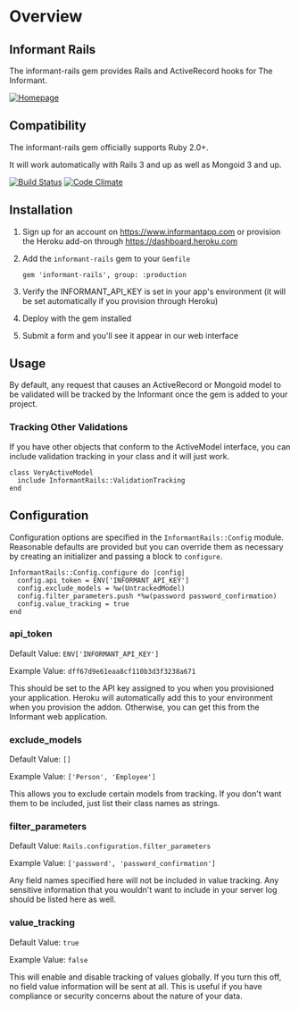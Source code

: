 # Overview

## Informant Rails

The informant-rails gem provides Rails and ActiveRecord hooks for The Informant.

[![Homepage](https://s3.amazonaws.com/assets.heroku.com/addons.heroku.com/icons/1347/original.png)](https://www.informantapp.com)

## Compatibility

The informant-rails gem officially supports Ruby 2.0+.

It will work automatically with Rails 3 and up as well as Mongoid 3 and up.

[![Build Status](https://travis-ci.org/informantapp/informant-rails.svg?branch=master)](https://travis-ci.org/informantapp/informant-rails)
[![Code Climate](https://codeclimate.com/github/informantapp/informant-rails.png)](https://codeclimate.com/github/informantapp/informant-rails)

## Installation

1. Sign up for an account on https://www.informantapp.com or provision the Heroku add-on through https://dashboard.heroku.com
2. Add the `informant-rails` gem to your `Gemfile`

   ```
   gem 'informant-rails', group: :production
   ```

3. Verify the INFORMANT_API_KEY is set in your app's environment (it will be set automatically if you provision through Heroku)
4. Deploy with the gem installed
5. Submit a form and you'll see it appear in our web interface

## Usage

By default, any request that causes an ActiveRecord or Mongoid model to be validated will be tracked by the Informant once the gem is added to your project.

### Tracking Other Validations

If you have other objects that conform to the ActiveModel interface, you can include validation tracking in your class and it will just work.

```
class VeryActiveModel
  include InformantRails::ValidationTracking
end
```

## Configuration

Configuration options are specified in the `InformantRails::Config` module. Reasonable defaults are provided but you can override them as necessary by creating an initializer and passing a block to `configure`.

```
InformantRails::Config.configure do |config|
  config.api_token = ENV['INFORMANT_API_KEY']
  config.exclude_models = %w(UntrackedModel)
  config.filter_parameters.push *%w(password password_confirmation)
  config.value_tracking = true
end
```

### api_token

Default Value: `ENV['INFORMANT_API_KEY']`

Example Value: `dff67d9e61eaa8cf110b3d3f3238a671`

This should be set to the API key assigned to you when you provisioned your application. Heroku will automatically add this to your environment when you provision the addon. Otherwise, you can get this from the Informant web application.

### exclude_models

Default Value: `[]`

Example Value: `['Person', 'Employee']`

This allows you to exclude certain models from tracking. If you don't want them to be included, just list their class names as strings.

### filter_parameters

Default Value: `Rails.configuration.filter_parameters`

Example Value: `['password', 'password_confirmation']`

Any field names specified here will not be included in value tracking. Any sensitive information that you wouldn't want to include in your server log should be listed here as well.

### value_tracking

Default Value: `true`

Example Value: `false`

This will enable and disable tracking of values globally. If you turn this off, no field value information will be sent at all. This is useful if you have compliance or security concerns about the nature of your data.
